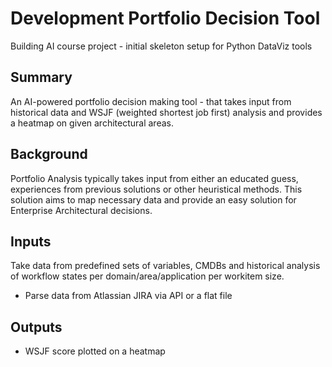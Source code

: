 # Development Portfolio Decision Tool
Building AI course project - initial skeleton setup for Python DataViz tools

## Summary
An AI-powered portfolio decision making tool - that takes input from historical data and WSJF (weighted shortest job first) analysis and provides a heatmap on given architectural areas.

## Background
Portfolio Analysis typically takes input from either an educated guess, experiences from previous solutions or other heuristical methods. This solution aims to map necessary data and provide an easy solution for Enterprise Architectural decisions.

## Inputs
Take data from predefined sets of variables, CMDBs and historical analysis of workflow states per domain/area/application per workitem size.

* Parse data from Atlassian JIRA via API or a flat file

## Outputs
* WSJF score plotted on a heatmap

